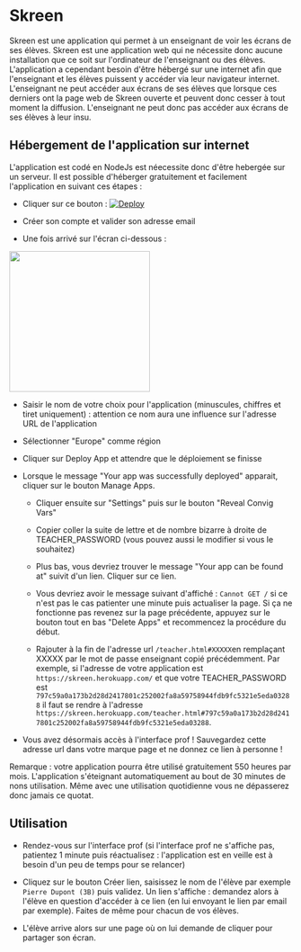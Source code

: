 # Skreen

Skreen est une application qui permet à un enseignant de voir les écrans de ses élèves.
Skreen est une application web qui ne nécessite donc aucune installation que ce soit sur l'ordinateur de l'enseignant ou des élèves.
L'application a cependant besoin d'être hébergé sur une internet afin que l'enseignant et les élèves puissent y accéder via leur navigateur internet.
L'enseignant ne peut accéder aux écrans de ses élèves que lorsque ces derniers ont la page web de Skreen ouverte et peuvent donc cesser à tout moment la diffusion.
L'enseignant ne peut donc pas accéder aux écrans de ses élèves à leur insu.

## Hébergement de l'application sur internet

L'application est codé en NodeJs est néecessite donc d'être hebergée sur un serveur. Il est possible d'héberger gratuitement et facilement l'application en suivant ces étapes :

- Cliquer sur ce bouton : [![Deploy](https://www.herokucdn.com/deploy/button.svg)](https://heroku.com/deploy?template=https://github.com/DegrangeM/Skreen)

- Créer son compte et valider son adresse email

- Une fois arrivé sur l'écran ci-dessous :

<img src="https://user-images.githubusercontent.com/53106394/87570968-a8be6e80-c6c9-11ea-915d-94f68ea553cb.png" height="250" />


   - Saisir le nom de votre choix pour l'application (minuscules, chiffres et tiret uniquement) : attention ce nom aura une influence sur l'adresse URL de l'application
   
   - Sélectionner "Europe" comme région
   
   - Cliquer sur Deploy App et attendre que le déploiement se finisse
   
- Lorsque le message "Your app was successfully deployed" apparait, cliquer sur le bouton Manage Apps.

   - Cliquer ensuite sur "Settings" puis sur le bouton "Reveal Convig Vars"
   
   - Copier coller la suite de lettre et de nombre bizarre à droite de TEACHER_PASSWORD (vous pouvez aussi le modifier si vous le souhaitez)
   
   - Plus bas, vous devriez trouver le message "Your app can be found at" suivit d'un lien. Cliquer sur ce lien.
   
   - Vous devriez avoir le message suivant d'affiché : `Cannot GET /` si ce n'est pas le cas patienter une minute puis actualiser la page. Si ça ne fonctionne pas revenez sur la page précédente, appuyez sur le bouton tout en bas "Delete Apps" et recommencez la procédure du début.
   
   - Rajouter à la fin de l'adresse url `/teacher.html#XXXXX`en remplaçant XXXXX par le mot de passe enseignant copié précédemment.
     Par exemple, si l'adresse de votre application est `https://skreen.herokuapp.com/` et que votre TEACHER_PASSWORD est `797c59a0a173b2d28d2417801c252002fa8a59758944fdb9fc5321e5eda03288` il faut se rendre à l'adresse `https://skreen.herokuapp.com/teacher.html#797c59a0a173b2d28d2417801c252002fa8a59758944fdb9fc5321e5eda03288`.
     
- Vous avez désormais accès à l'interface prof ! Sauvegardez cette adresse url dans votre marque page et ne donnez ce lien à personne !

Remarque : votre application pourra être utilisé gratuitement 550 heures par mois. L'application s'éteignant automatiquement au bout de 30 minutes de nons utilisation. Même avec une utilisation quotidienne vous ne dépasserez donc jamais ce quotat.

## Utilisation

- Rendez-vous sur l'interface prof (si l'interface prof ne s'affiche pas, patientez 1 minute puis réactualisez : l'application est en veille est à besoin d'un peu de temps pour se relancer)

- Cliquez sur le bouton Créer lien, saisissez le nom de l'élève par exemple `Pierre Dupont (3B)` puis validez. Un lien s'affiche : demandez alors à l'élève en question d'accéder à ce lien (en lui envoyant le lien par email par exemple). Faites de même pour chacun de vos élèves.

- L'élève arrive alors sur une page où on lui demande de cliquer pour partager son écran.
